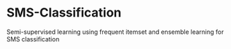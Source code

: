# SMS-Classification
Semi-supervised learning using frequent itemset and ensemble learning for SMS classification
